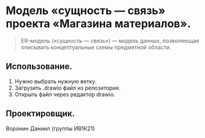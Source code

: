 # Модель «сущность — связь» проекта «Магазина материалов».
> ER-модель («сущность — связь») — модель данных, позволяющая описывать концептуальные схемы предметной области.
## Использование.
1. Нужно выбрать нужную ветку.
2. Загрузить .drawio файл из репозитория.
3. Открыть файл через редактор drawio.
## Проектировщик.
Воронин Даниил (группы ИВ1К21)
